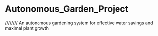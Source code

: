 # Autonomous_Garden_Project
////////
An autonomous gardening system for effective water savings and maximal plant growth
